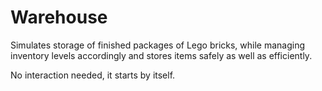 # Warehouse

Simulates storage of finished packages of Lego bricks, while managing inventory levels accordingly and stores items safely as well as efficiently.

No interaction needed, it starts by itself.
